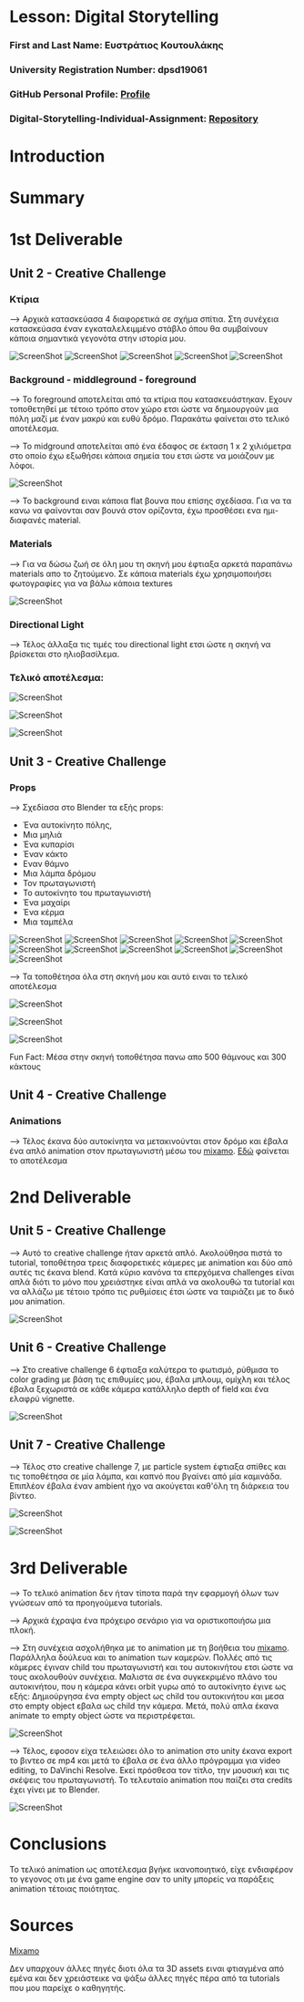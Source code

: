 # Lesson: Digital Storytelling

### First and Last Name: Ευστράτιος Κουτουλάκης
### University Registration Number: dpsd19061
### GitHub Personal Profile: [Profile](https://github.com/dpsd19061)
### Digital-Storytelling-Individual-Assignment: [Repository](https://github.com/dpsd19061/Digital-Storytelling-Individual-Assignment)

# Introduction


# Summary


# 1st Deliverable

## Unit 2 - Creative Challenge

### Κτίρια

--> Αρχικά κατασκεύασα 4 διαφορετικά σε σχήμα σπίτια. Στη συνέχεια κατασκεύασα έναν εγκαταλελειμμένο στάβλο όπου θα συμβαίνουν κάποια σημαντικά γεγονότα στην ιστορία μου.

![ScreenShot](2.1.jpg)
![ScreenShot](2.2.jpg)
![ScreenShot](2.3.jpg)
![ScreenShot](2.4.jpg)
![ScreenShot](2.5.jpg)

### Βackground - middleground - foreground 

--> Το foreground αποτελείται από τα κτίρια που κατασκευάστηκαν. Εχουν τοποθετηθεί με τέτοιο τρόπο στον χώρο ετσι ώστε να δημιουργούν μια πόλη μαζί με έναν μακρύ και ευθύ δρόμο. Παρακάτω φαίνεται στο τελικό αποτέλεσμα.

--> Το midground αποτελείται από ένα έδαφος σε έκταση 1 x 2 χιλιόμετρα στο οποίο έχω εξωθήσει κάποια σημεία του ετσι ώστε να μοιάζουν με λόφοι.

![ScreenShot](2.6.jpg)

--> Το background ειναι κάποια flat βουνα που επίσης σχεδίασα. Για να τα κανω να φαίνονται σαν βουνά στον ορίζοντα, έχω προσθέσει ενα ημι-διαφανές material.

### Materials

--> Για να δώσω ζωή σε όλη μου τη σκηνή μου έφτιαξα αρκετά παραπάνω materials απο το ζητούμενο. Σε κάποια materials έχω χρησιμοποιήσει φωτογραφίες για να βάλω κάποια textures

![ScreenShot](2.7.jpg)

### Directional Light

--> Τέλος άλλαξα τις τιμές του directional light ετσι ώστε η σκηνή να βρίσκεται στο ηλιοβασίλεμα.

### Τελικό αποτέλεσμα:

![ScreenShot](2.8.jpg)

![ScreenShot](2.9.jpg)

![ScreenShot](2.10.jpg)

## Unit 3 - Creative Challenge

### Props

--> Σχεδίασα στο Blender τα εξής props: 
+ Ένα αυτοκίνητο πόλης, 
+ Μια μηλιά
+ Ένα κυπαρίσι
+ Έναν κάκτο
+ Εναν θάμνο
+ Μια λάμπα δρόμου
+ Τον πρωταγωνιστή
+ Το αυτοκίνητο του πρωταγωνιστή
+ Ένα μαχαίρι
+ Ένα κέρμα
+ Μια ταμπέλα

![ScreenShot](3.1.jpg)
![ScreenShot](3.2.jpg)
![ScreenShot](3.3.jpg)
![ScreenShot](3.4.jpg)
![ScreenShot](3.5.jpg)
![ScreenShot](3.6.jpg)
![ScreenShot](3.7.jpg)
![ScreenShot](3.8.jpg)
![ScreenShot](3.9.jpg)
![ScreenShot](3.10.jpg)
![ScreenShot](3.11.jpg)

--> Τα τοποθέτησα όλα στη σκηνή μου και αυτό ειναι το τελικό αποτέλεσμα

![ScreenShot](3.12.jpg)

![ScreenShot](3.13.jpg)

![ScreenShot](3.14.jpg)

Fun Fact: Μέσα στην σκηνή τοποθέτησα πανω απο 500 θάμνους και 300 κάκτους

## Unit 4 - Creative Challenge

### Animations

--> Τέλος έκανα δύο αυτοκίνητα να μετακινούνται στον δρόμο και έβαλα ένα απλό animation στον πρωταγωνιστή μέσω του [mixamo](https://www.mixamo.com/#/). [Εδώ](https://github.com/dpsd19061/Digital-Storytelling-Individual-Assignment/tree/main/dailies/Deliverable1/Unit4) φαίνεται το αποτέλεσμα

# 2nd Deliverable

## Unit 5 - Creative Challenge

--> Αυτό το creative challenge ήταν αρκετά απλό. Ακολούθησα πιστά το tutorial, τοποθέτησα τρεις διαφορετικές κάμερες με animation και δύο από αυτές τις έκανα blend. Κατά κύριο κανόνα τα επερχόμενα challenges είναι απλά διότι το μόνο που χρειάστηκε είναι απλά να ακολουθώ τα tutorial και να αλλάζω με τέτοιο τρόπο τις ρυθμίσεις έτσι ώστε να ταιριάζει με το δικό μου animation.

![ScreenShot](5.1.jpg)

## Unit 6 - Creative Challenge

--> Στο creative challenge 6 έφτιαξα καλύτερα το φωτισμό, ρύθμισα το color grading με βάση τις επιθυμίες μου, έβαλα μπλουμ, ομίχλη και τέλος έβαλα ξεχωριστά σε κάθε κάμερα κατάλληλο depth of field και ένα ελαφρύ vignette.

![ScreenShot](6.1.jpg)

## Unit 7 - Creative Challenge

--> Τέλος στο creative challenge 7, με particle system έφτιαξα σπίθες και τις τοποθέτησα σε μία λάμπα, και καπνό που βγαίνει από μία καμινάδα. Επιπλέον έβαλα έναν ambient ήχο να ακούγεται καθ'όλη τη διάρκεια του βίντεο.

![ScreenShot](7.1.jpg)

![ScreenShot](7.2.jpg)

# 3rd Deliverable 

--> Το τελικό animation δεν ήταν τίποτα παρά την εφαρμογή όλων των γνώσεων από τα προηγούμενα tutorials.

--> Αρχικά έχραψα ένα πρόχειρο σενάριο για να οριστικοποιήσω μια πλοκή.

--> Στη συνέχεια ασχολήθηκα με το animation με τη βοήθεια του [mixamo](https://www.mixamo.com/#/). Παράλληλα δούλευα και το animation των καμερών. Πολλές από τις κάμερες έγιναν child του πρωταγωνιστή και του αυτοκινήτου ετσι ώστε να τους ακολουθούν συνέχεια. Μαλιστα σε ένα συγκεκριμένο πλάνο του αυτοκινήτου, που η κάμερα κάνει orbit γυρω από το αυτοκίνητο έγινε ως εξής: Δημιούργησα ένα empty object ως child του αυτοκινήτου και μεσα στο empty object εβαλα ως child την κάμερα. Μετά, πολύ απλα έκανα animate το empty object ώστε να περιστρέφεται.

![ScreenShot](8.1.jpg)

--> Τέλος, εφοσον είχα τελειώσει όλο το animation στο unity έκανα export το βιντεο σε mp4 και μετά το έβαλα σε ένα άλλο πρόγραμμα για video editing, το DaVinchi Resolve. Εκεί πρόσθεσα τον τίτλο, την μουσική και τις σκέψεις του πρωταγωνιστή. Το τελευταίο animation που παίζει στα credits έχει γίνει με το Blender.

![ScreenShot](8.2.jpg)

# Conclusions

Το τελικό animation ως αποτέλεσμα βγήκε ικανοποιητικό, είχε ενδιαφέρον το γεγονος οτι με ένα game engine σαν το unity μπορείς να παράξεις animation τέτοιας ποιότητας.

# Sources

[Mixamo](https://www.mixamo.com/#/)

Δεν υπαρχουν άλλες πηγές διοτι όλα τα 3D assets ειναι φτιαγμένα από εμένα και δεν χρειάστεικε να ψάξω άλλες πηγές πέρα από τα tutorials που μου παρείχε ο καθηγητής.
